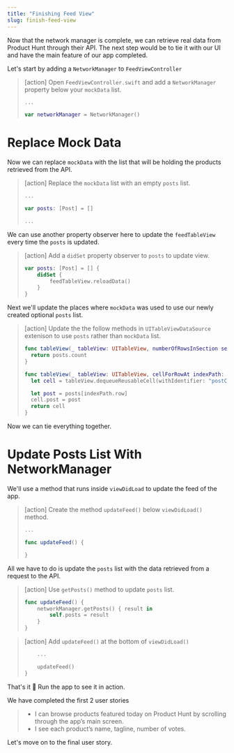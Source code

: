 ```yaml
---
title: "Finishing Feed View"
slug: finish-feed-view
---
```


Now that the network manager is complete, we can retrieve real data from Product Hunt through their API. The next step would be to tie it with our UI and have the main feature of our app completed.

Let's start by adding a `NetworkManager` to `FeedViewController`

> [action]
> Open `FeedViewController.swift` and add a `NetworkManager` property below your `mockData` list.
>
> ```swift
> ...
>
> var networkManager = NetworkManager()
> ```

# Replace Mock Data

Now we can replace `mockData` with the list that will be holding the products retrieved from the API.

> [action]
> Replace the `mockData` list with an empty `posts` list.
>
> ```swift
> ...
>
> var posts: [Post] = []
>
> ...
> ```

We can use another property observer here to update the `feedTableView` every time the `posts` is updated.

> [action]
> Add a `didSet` property observer to `posts` to update view.
>
> ```swift
> var posts: [Post] = [] {
>     didSet {
>         feedTableView.reloadData()
>     }
> }
> ```

Next we'll update the places where `mockData` was used to use our newly created optional `posts` list.

> [action]
> Update the the follow methods in `UITableViewDataSource` extenison to use `posts` rather than `mockData` list.
>
> ```swift
> func tableView(_ tableView: UITableView, numberOfRowsInSection section: Int) -> Int {
>   return posts.count
> }
>
> func tableView(_ tableView: UITableView, cellForRowAt indexPath: IndexPath) -> UITableViewCell {
>   let cell = tableView.dequeueReusableCell(withIdentifier: "postCell", for: indexPath) as! PostTableViewCell
>
>   let post = posts[indexPath.row]
>   cell.post = post
>   return cell
> }
> ```

Now we can tie everything together.

# Update Posts List With NetworkManager

We'll use a method that runs inside `viewDidLoad` to update the feed of the app.

> [action]
> Create the method `updateFeed()` below `viewDidLoad()` method.
>
> ```swift
> ...
>
> func updateFeed() {
>
> }
> ```

All we have to do is update the `posts` list with the data retrieved from a request to the API.

> [action]
> Use `getPosts()` method to update `posts` list.
>
> ```swift
> func updateFeed() {
>     networkManager.getPosts() { result in
>         self.posts = result
>     }
> }
> ```

> [action]
> Add `updateFeed()` at the bottom of `viewDidLoad()`
>
> ```swift
>     ...
>
>     updateFeed()
> }
> ```

That's it 👏 Run the app to see it in action.

We have completed the first 2 user stories

> - I can browse products featured today on Product Hunt by scrolling through the app’s main screen.
> - I see each product’s name, tagline, number of votes.

Let's move on to the final user story.
